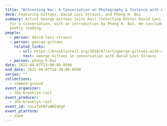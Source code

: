 ```yaml
---
title: "Witnessing War: A Conversation on Photography & Violence with George Gittoes"
deck: Featuring Gittoes, David Levi Strauss, and Phong H. Bui
summary: Artist George Gittoes joins Rail Consulting Editor David Levi Strauss
  for a conversation, with an introduction by Phong H. Bui. We conclude with a
  poetry reading.
people:
  - person: david-levi-strauss
  - person: george-gittoes
    related_links:
      - url: https://brooklynrail.org/2010/07/art/george-gittoes-with-david-levi-strauss
        text: George Gittoes in conversation with David Levi Strauss
  - person: phong-h-bui
date: 2022-04-07T13:00:00-0500
end_date: 2022-04-07T14:30:00-0500
series: ""
collections:
  - common-ground
event_organizer:
  - the-brooklyn-rail
event_producer:
  - the-brooklyn-rail
event_id: recxTwhNfvWNIGEgF
event_platform:
  - zoom
---
```

